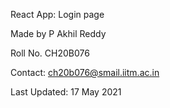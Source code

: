 React App: Login page

Made by P Akhil Reddy

Roll No. CH20B076

Contact: ch20b076@smail.iitm.ac.in

Last Updated: 17 May 2021
